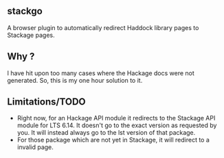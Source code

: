 stackgo
---------

A browser plugin to automatically redirect Haddock library pages to Stackage pages. 

Why ?
------

I have hit upon too many cases where the Hackage docs were not
generated. So, this is my one hour solution to it.

Limitations/TODO
-------------------

* Right now, for an Hackage API module it redirects to the Stackage
  API module for LTS 6.14. It doesn't go to the exact version as
  requested by you. It will instead always go to the lst version of
  that package.
* For those package which are not yet in Stackage, it will redirect to
  a invalid page.

